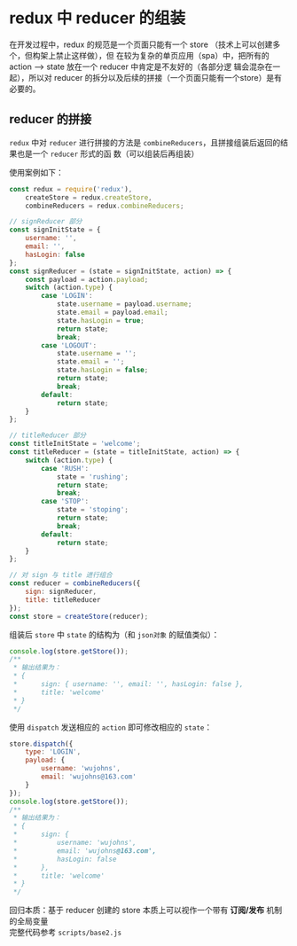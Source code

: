 # redux 中 reducer 的组装  
在开发过程中，redux 的规范是一个页面只能有一个 store （技术上可以创建多个，但构架上禁止这样做），但
在较为复杂的单页应用（spa）中，把所有的 action --> state 放在一个 reducer 中肯定是不友好的（各部分逻
辑会混杂在一起），所以对 reducer 的拆分以及后续的拼接（一个页面只能有一个store）是有必要的。  

## reducer 的拼接  
`redux` 中对 `reducer` 进行拼接的方法是 `combineReducers`，且拼接组装后返回的结果也是一个 `reducer` 形式的函
数（可以组装后再组装）  

使用案例如下：
```javascript
const redux = require('redux'),
    createStore = redux.createStore,
    combineReducers = redux.combineReducers;

// signReducer 部分
const signInitState = {
    username: '',
    email: '',
    hasLogin: false
};
const signReducer = (state = signInitState, action) => {
    const payload = action.payload;
    switch (action.type) {
        case 'LOGIN':
            state.username = payload.username;
            state.email = payload.email;
            state.hasLogin = true;
            return state;
            break;
        case 'LOGOUT':
            state.username = '';
            state.email = '';
            state.hasLogin = false;
            return state;
            break;
        default:
            return state;
    } 
};

// titleReducer 部分
const titleInitState = 'welcome';
const titleReducer = (state = titleInitState, action) => {
    switch (action.type) {
        case 'RUSH':
            state = 'rushing';
            return state;
            break;
        case 'STOP':
            state = 'stoping';
            return state;
            break;
        default:
            return state;
    }
};

// 对 sign 与 title 进行组合
const reducer = combineReducers({
    sign: signReducer,
    title: titleReducer
});
const store = createStore(reducer);
```

组装后 `store` 中 `state` 的结构为（和 `json对象` 的赋值类似）： 
```javascript
console.log(store.getStore());
/**
 * 输出结果为：
 * {
 *      sign: { username: '', email: '', hasLogin: false },
 *      title: 'welcome'   
 * }
 */
```

使用 `dispatch` 发送相应的 `action` 即可修改相应的 `state`：
```javascript
store.dispatch({
    type: 'LOGIN',
    payload: {
        username: 'wujohns',
        email: 'wujohns@163.com'
    }
});
console.log(store.getStore());
/**
 * 输出结果为：
 * {
 *      sign: {
 *          username: 'wujohns',
 *          email: 'wujohns@163.com',
 *          hasLogin: false
 *      },
 *      title: 'welcome'   
 * }
 */
```

回归本质：基于 reducer 创建的 store 本质上可以视作一个带有 **订阅/发布** 机制的全局变量  
完整代码参考 `scripts/base2.js`